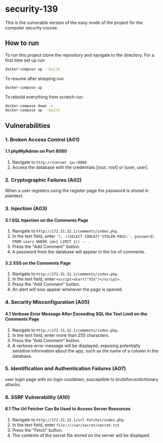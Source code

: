 # security-139
This is the vulnerable version of the easy mode of the project for the computer security course.

## How to run
To run this project clone the repository and navigate to the directory. For a first time set up run:
```bash
docker-compose up --build
```

To resume after stopping run:
```bash
docker-compose up
```

To rebuild everything from scratch run:
```bash
docker-compose down -v
docker-compose up --build
```

## Vulnerabilities

### 1. Broken Access Control (A01)
#### 1.1 phpMyAdmin on Port 8080
1. Navigate to `http://<server ip>:8080`
2. Access the database with the credentials [root, root] or [user, user].

### 2. Cryptographic Failures (A02)
When a user registers using the register page the password is stored in plaintext.

### 3. Injection (A03)
#### 3.1 SQL Injection on the Comments Page
1. Navigate to `http://172.31.32.1/comments/index.php`.
2. In the text field, enter `'), ((SELECT CONCAT('STOLEN PASS:', password) FROM users WHERE id=1 LIMIT 1)) -- `.
3. Press the "Add Comment" button.
4. A password from the database will appear in the list of comments.

#### 3.2 XSS on the Comments Page
1. Navigate to `http://172.31.32.1/comments/index.php`.
2. In the text field, enter `<script>alert("XSS")</script>`.
3. Press the "Add Comment" button.
4. An alert will now appear whenever the page is opened.

### 4. Security Misconfiguration (A05)
#### 4.1 Verbose Error Message After Exceeding SQL the Text Limit on the Comments Page
1. Navigate to `http://172.31.32.1/comments/index.php`.
2. In the text field, enter more than 255 characters.
3. Press the "Add Comment" button.
4. A verbose error message will be displayed, exposing potentially sensitive information about the app, such as the name of a column in the database.

### 5. Identification and Authentication Failures (A07)
user login page with no login cooldown, susceptible to bruteforce/dictionary attacks.

### 6. SSRF Vulnerability (A10)
#### 6.1 The Url Fetcher Can Be Used to Access Server Resources
1. Navigate to `http://172.31.32.1/url-fetcher/index.php`.
2. In the text field, enter `file:///var/secret/secret.txt`.
3. Press the "Fetch" button.
4. The contents of the secret file stored on the server will be displayed.
